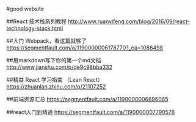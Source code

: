 #good website

##React 技术栈系列教程
<http://www.ruanyifeng.com/blog/2016/09/react-technology-stack.html>

##入门 Webpack，看这篇就够了
<https://segmentfault.com/a/1190000006178770?_ea=1088498>

##用markdown写下你的第一个md文档
<http://www.jianshu.com/p/de9c98bba332>

##精益 React 学习指南 （Lean React）
<https://zhuanlan.zhihu.com/p/21107252>

##前端资源汇总
<https://segmentfault.com/a/1190000006696065>

##react入门到精通
<https://segmentfault.com/a/1190000007790578>
